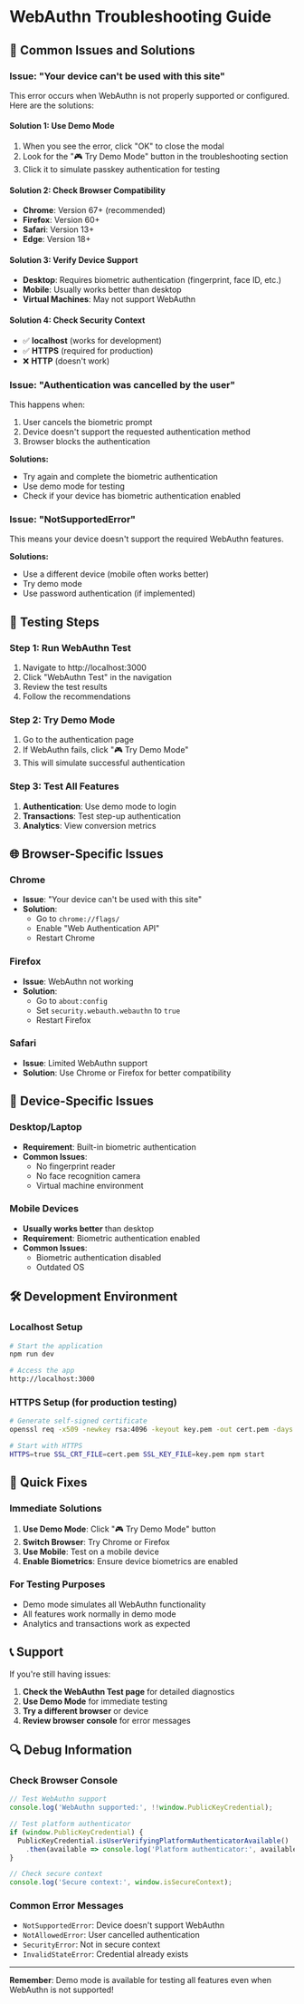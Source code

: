 # WebAuthn Troubleshooting Guide

## 🚨 Common Issues and Solutions

### Issue: "Your device can't be used with this site"

This error occurs when WebAuthn is not properly supported or configured. Here are the solutions:

#### **Solution 1: Use Demo Mode**
1. When you see the error, click "OK" to close the modal
2. Look for the "🎮 Try Demo Mode" button in the troubleshooting section
3. Click it to simulate passkey authentication for testing

#### **Solution 2: Check Browser Compatibility**
- **Chrome**: Version 67+ (recommended)
- **Firefox**: Version 60+
- **Safari**: Version 13+
- **Edge**: Version 18+

#### **Solution 3: Verify Device Support**
- **Desktop**: Requires biometric authentication (fingerprint, face ID, etc.)
- **Mobile**: Usually works better than desktop
- **Virtual Machines**: May not support WebAuthn

#### **Solution 4: Check Security Context**
- ✅ **localhost** (works for development)
- ✅ **HTTPS** (required for production)
- ❌ **HTTP** (doesn't work)

### Issue: "Authentication was cancelled by the user"

This happens when:
1. User cancels the biometric prompt
2. Device doesn't support the requested authentication method
3. Browser blocks the authentication

**Solutions:**
- Try again and complete the biometric authentication
- Use demo mode for testing
- Check if your device has biometric authentication enabled

### Issue: "NotSupportedError"

This means your device doesn't support the required WebAuthn features.

**Solutions:**
- Use a different device (mobile often works better)
- Try demo mode
- Use password authentication (if implemented)

## 🔧 Testing Steps

### Step 1: Run WebAuthn Test
1. Navigate to http://localhost:3000
2. Click "WebAuthn Test" in the navigation
3. Review the test results
4. Follow the recommendations

### Step 2: Try Demo Mode
1. Go to the authentication page
2. If WebAuthn fails, click "🎮 Try Demo Mode"
3. This will simulate successful authentication

### Step 3: Test All Features
1. **Authentication**: Use demo mode to login
2. **Transactions**: Test step-up authentication
3. **Analytics**: View conversion metrics

## 🌐 Browser-Specific Issues

### Chrome
- **Issue**: "Your device can't be used with this site"
- **Solution**: 
  - Go to `chrome://flags/`
  - Enable "Web Authentication API"
  - Restart Chrome

### Firefox
- **Issue**: WebAuthn not working
- **Solution**:
  - Go to `about:config`
  - Set `security.webauth.webauthn` to `true`
  - Restart Firefox

### Safari
- **Issue**: Limited WebAuthn support
- **Solution**: Use Chrome or Firefox for better compatibility

## 📱 Device-Specific Issues

### Desktop/Laptop
- **Requirement**: Built-in biometric authentication
- **Common Issues**: 
  - No fingerprint reader
  - No face recognition camera
  - Virtual machine environment

### Mobile Devices
- **Usually works better** than desktop
- **Requirement**: Biometric authentication enabled
- **Common Issues**: 
  - Biometric authentication disabled
  - Outdated OS

## 🛠️ Development Environment

### Localhost Setup
```bash
# Start the application
npm run dev

# Access the app
http://localhost:3000
```

### HTTPS Setup (for production testing)
```bash
# Generate self-signed certificate
openssl req -x509 -newkey rsa:4096 -keyout key.pem -out cert.pem -days 365 -nodes

# Start with HTTPS
HTTPS=true SSL_CRT_FILE=cert.pem SSL_KEY_FILE=key.pem npm start
```

## 🎯 Quick Fixes

### Immediate Solutions
1. **Use Demo Mode**: Click "🎮 Try Demo Mode" button
2. **Switch Browser**: Try Chrome or Firefox
3. **Use Mobile**: Test on a mobile device
4. **Enable Biometrics**: Ensure device biometrics are enabled

### For Testing Purposes
- Demo mode simulates all WebAuthn functionality
- All features work normally in demo mode
- Analytics and transactions work as expected

## 📞 Support

If you're still having issues:

1. **Check the WebAuthn Test page** for detailed diagnostics
2. **Use Demo Mode** for immediate testing
3. **Try a different browser** or device
4. **Review browser console** for error messages

## 🔍 Debug Information

### Check Browser Console
```javascript
// Test WebAuthn support
console.log('WebAuthn supported:', !!window.PublicKeyCredential);

// Test platform authenticator
if (window.PublicKeyCredential) {
  PublicKeyCredential.isUserVerifyingPlatformAuthenticatorAvailable()
    .then(available => console.log('Platform authenticator:', available));
}

// Check secure context
console.log('Secure context:', window.isSecureContext);
```

### Common Error Messages
- `NotSupportedError`: Device doesn't support WebAuthn
- `NotAllowedError`: User cancelled authentication
- `SecurityError`: Not in secure context
- `InvalidStateError`: Credential already exists

---

**Remember**: Demo mode is available for testing all features even when WebAuthn is not supported!
